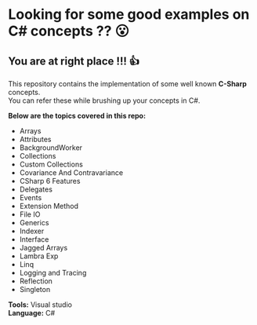 # Looking for some good examples on C# concepts ?? :open_mouth:  
## You are at right place !!! :thumbsup:

This repository contains the implementation of some well known **C-Sharp** concepts.  
You can refer these while brushing up your concepts in C#.  

**Below are the topics covered in this repo:**  
- Arrays  
- Attributes  
- BackgroundWorker  
- Collections  
- Custom Collections  
- Covariance And Contravariance  
- CSharp 6 Features  
- Delegates  
- Events  
- Extension Method  
- File IO  
- Generics  
- Indexer  
- Interface  
- Jagged Arrays    
- Lambra Exp    
- Linq    
- Logging and Tracing
- Reflection
- Singleton  

**Tools:** Visual studio  
**Language:** C#
